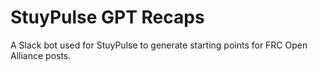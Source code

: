 # StuyPulse GPT Recaps

A Slack bot used for StuyPulse to generate starting points for FRC Open Alliance posts.